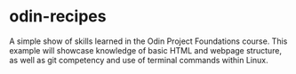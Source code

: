 # odin-recipes

A simple show of skills learned in the Odin Project Foundations course.
This example will showcase knowledge of basic HTML and webpage structure, as well as git competency and use of terminal commands within Linux.
